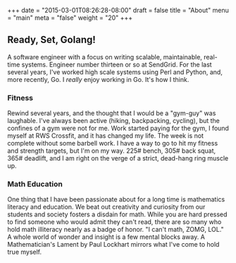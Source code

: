 +++
date = "2015-03-01T08:26:28-08:00"
draft = false
title = "About"
menu = "main"
meta = "false"
weight = "20"
+++

## Ready, Set, Golang!

A software engineer with a focus on writing scalable, maintainable, real-time systems. Engineer number thirteen or so at SendGrid. For the last several years, I've worked high scale systems using Perl and Python, and, more recently, Go. I _really_ enjoy working in Go. It's how I think.

### Fitness

Rewind several years, and the thought that I would be a "gym-guy" was laughable. I've always been active (hiking, backpacking, cycling), but the confines of a gym were not for me. Work started paying for the gym, I found myself at RWS Crossfit, and it has changed my life. The week is not complete without some barbell work. I have a way to go to hit my fitness and strength targets, but I'm on my way. 225# bench, 305# back squat, 365# deadlift, and I am right on the verge of a strict, dead-hang ring muscle up.

### Math Education

One thing that I have been passionate about for a long time is mathematics literacy and education. We beat out creativity and curiosity from our students and society fosters a disdain for math. While you are hard pressed to find someone who would admit they can't read, there are so many who hold math illiteracy nearly as a badge of honor. "I can't math, ZOMG, LOL." A whole world of wonder and insight is a few mental blocks away. A Mathematician's Lament by Paul Lockhart mirrors what I've come to hold true myself.
